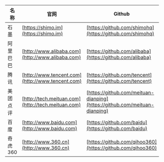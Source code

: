 |名称|官网|Github|招聘|
|--|--|--|--|
|石墨|[https://shimo.im](https://shimo.im)|[https://github.com/shimohq](https://github.com/shimohq)|[https://shimo.im/doc/G3ckHEVF3f4qANHk](https://shimo.im/doc/G3ckHEVF3f4qANHk)|
|阿里巴巴|[http://www.alibaba.com](http://www.alibaba.com)|[https://github.com/alibaba](https://github.com/alibaba)|[https://job.alibaba.com/zhaopin/](https://job.alibaba.com/zhaopin/)|
|腾讯|[http://www.tencent.com](http://www.tencent.com)|[https://github.com/tencent](https://github.com/tencent)|[https://hr.tencent.com/](https://hr.tencent.com/)|
|美团点评|[http://tech.meituan.com](http://tech.meituan.com)|[https://github.com/meituan-dianping](https://github.com/meituan-dianping)|[https://zhaopin.meituan.com/](https://zhaopin.meituan.com/)|
|百度|[http://www.baidu.com](http://www.baidu.com)|[https://github.com/baidu](https://github.com/baidu)|[https://talent.baidu.com/external/baidu/](https://talent.baidu.com/external/baidu/)|
|奇虎360|[http://www.360.cn](http://www.360.cn)|[https://github.com/qihoo360](https://github.com/qihoo360)|[http://hr.360.cn/](http://hr.360.cn/)|
